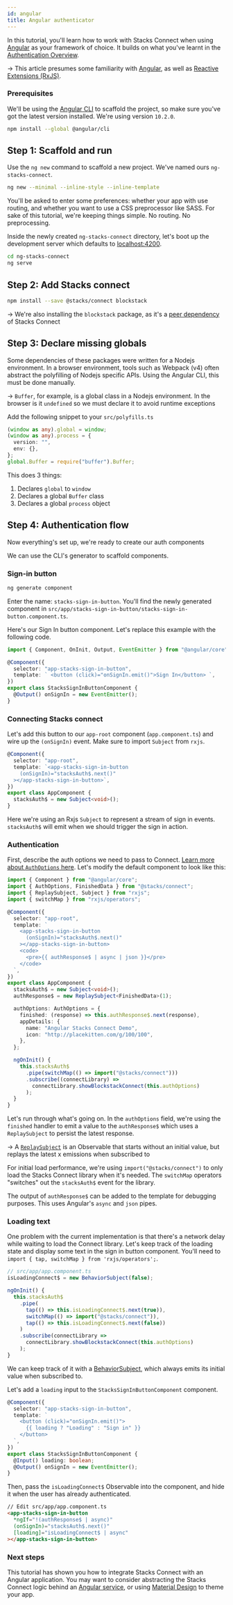 ```yaml
---
id: angular
title: Angular authenticator
---
```


In this tutorial, you'll learn how to work with Stacks Connect when using [Angular](https://angular.io/) as your framework of choice. It builds on what you've learnt in the [Authentication Overview](/docs/build-apps/authentication).

-> This article presumes some familiarity with [Angular](https://angular.io/), as well as [Reactive Extensions (RxJS)](https://rxjs.dev/).

### Prerequisites

We'll be using the [Angular CLI](https://cli.angular.io/) to scaffold the project, so make sure you've got the latest version installed. We're using version `10.2.0`.

```sh
npm install --global @angular/cli
```

## Step 1: Scaffold and run

Use the `ng new` command to scaffold a new project. We've named ours `ng-stacks-connect`.

```sh
ng new --minimal --inline-style --inline-template
```

You'll be asked to enter some preferences: whether your app with use routing, and whether you want to use a CSS preprocessor like SASS. For sake of this tutorial, we're keeping things simple. No routing. No preprocessing.

Inside the newly created `ng-stacks-connect` directory, let's boot up the development server which defaults to [localhost:4200](http://localhost:4200).

```sh
cd ng-stacks-connect
ng serve
```

## Step 2: Add Stacks connect

```sh
npm install --save @stacks/connect blockstack
```

-> We're also installing the `blockstack` package, as it's a [peer dependency](https://docs.npmjs.com/cli/v7/configuring-npm/package-json#peerdependencies) of Stacks Connect

## Step 3: Declare missing globals

Some dependencies of these packages were written for a Nodejs environment. In a browser environment, tools such as Webpack (v4) often abstract the polyfilling of Nodejs specific APIs. Using the Angular CLI, this must be done manually.

-> `Buffer`, for example, is a global class in a Nodejs environment. In the browser is it `undefined` so we must declare it to avoid runtime exceptions

Add the following snippet to your `src/polyfills.ts`

```typescript
(window as any).global = window;
(window as any).process = {
  version: "",
  env: {},
};
global.Buffer = require("buffer").Buffer;
```

This does 3 things:

1. Declares `global` to `window`
2. Declares a global `Buffer` class
3. Declares a global `process` object

## Step 4: Authentication flow

Now everything's set up, we're ready to create our auth components

We can use the CLI's generator to scaffold components.

### Sign-in button

```sh
ng generate component
```

Enter the name: `stacks-sign-in-button`. You'll find the newly generated component in `src/app/stacks-sign-in-button/stacks-sign-in-button.component.ts`.

Here's our Sign In button component. Let's replace this example with the following code.

```typescript
import { Component, OnInit, Output, EventEmitter } from "@angular/core";

@Component({
  selector: "app-stacks-sign-in-button",
  template: ` <button (click)="onSignIn.emit()">Sign In</button> `,
})
export class StacksSignInButtonComponent {
  @Output() onSignIn = new EventEmitter();
}
```

### Connecting Stacks connect

Let's add this button to our `app-root` component (`app.component.ts`) and wire up the `(onSignIn)` event. Make sure to import `Subject` from `rxjs`.

```typescript
@Component({
  selector: "app-root",
  template: `<app-stacks-sign-in-button
    (onSignIn)="stacksAuth$.next()"
  ></app-stacks-sign-in-button>`,
})
export class AppComponent {
  stacksAuth$ = new Subject<void>();
}
```

Here we're using an Rxjs `Subject` to represent a stream of sign in events. `stacksAuth$` will emit when we should trigger the sign in action.

### Authentication

First, describe the auth options we need to pass to Connect. [Learn more about `AuthOptions` here](/docs/build-apps/authentication). Let's modify the default component to look like this:

```typescript
import { Component } from "@angular/core";
import { AuthOptions, FinishedData } from "@stacks/connect";
import { ReplaySubject, Subject } from "rxjs";
import { switchMap } from "rxjs/operators";

@Component({
  selector: "app-root",
  template: `
    <app-stacks-sign-in-button
      (onSignIn)="stacksAuth$.next()"
    ></app-stacks-sign-in-button>
    <code>
      <pre>{{ authResponse$ | async | json }}</pre>
    </code>
  `,
})
export class AppComponent {
  stacksAuth$ = new Subject<void>();
  authResponse$ = new ReplaySubject<FinishedData>(1);

  authOptions: AuthOptions = {
    finished: (response) => this.authResponse$.next(response),
    appDetails: {
      name: "Angular Stacks Connect Demo",
      icon: "http://placekitten.com/g/100/100",
    },
  };

  ngOnInit() {
    this.stacksAuth$
      .pipe(switchMap(() => import("@stacks/connect")))
      .subscribe((connectLibrary) =>
        connectLibrary.showBlockstackConnect(this.authOptions)
      );
  }
}
```

Let's run through what's going on. In the `authOptions` field, we're using the `finished` handler to emit a value to the `authResponse$` which uses a `ReplaySubject` to persist the latest response.

-> A [`ReplaySubject`](https://rxjs.dev/api/index/class/ReplaySubject) is an Observable that starts without an initial value, but replays the latest x emissions when subscribed to

For initial load performance, we're using `import("@stacks/connect")` to only load the Stacks Connect library when it's needed. The `switchMap` operators "switches" out the `stacksAuth$` event for the library.

The output of `authResponse$` can be added to the template for debugging purposes. This uses Angular's `async` and `json` pipes.

### Loading text

One problem with the current implementation is that there's a network delay while waiting to load the Connect library. Let's keep track of the loading state and display some text in the sign in button component. You'll need to `import { tap, switchMap } from 'rxjs/operators';`.

```typescript
// src/app/app.component.ts
isLoadingConnect$ = new BehaviorSubject(false);

ngOnInit() {
  this.stacksAuth$
    .pipe(
      tap(() => this.isLoadingConnect$.next(true)),
      switchMap(() => import("@stacks/connect")),
      tap(() => this.isLoadingConnect$.next(false))
    )
    .subscribe(connectLibrary =>
      connectLibrary.showBlockstackConnect(this.authOptions)
    );
}
```

We can keep track of it with a [BehaviorSubject](https://rxjs.dev/api/index/class/BehaviorSubject), which always emits its initial value when subscribed to.

Let's add a `loading` input to the `StacksSignInButtonComponent` component.

```typescript highlight=3,6
@Component({
  selector: "app-stacks-sign-in-button",
  template: `
    <button (click)="onSignIn.emit()">
      {{ loading ? "Loading" : "Sign in" }}
    </button>
  `,
})
export class StacksSignInButtonComponent {
  @Input() loading: boolean;
  @Output() onSignIn = new EventEmitter();
}
```

Then, pass the `isLoadingConnect$` Observable into the component, and hide it when the user has already authenticated.

```html
// Edit src/app/app.component.ts
<app-stacks-sign-in-button
  *ngIf="!(authResponse$ | async)"
  (onSignIn)="stacksAuth$.next()"
  [loading]="isLoadingConnect$ | async"
></app-stacks-sign-in-button>
```

### Next steps

This tutorial has shown you how to integrate Stacks Connect with an Angular application. You may want to consider abstracting the Stacks Connect logic behind an [Angular service](https://angular.io/guide/architecture-services), or using [Material Design](https://material.angular.io/) to theme your app.

